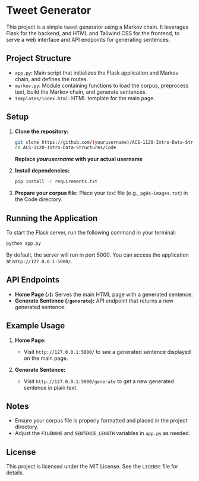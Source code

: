 # Tweet Generator

This project is a simple tweet generator using a Markov chain. It leverages Flask for the backend, and HTML and Tailwind CSS for the frontend, to serve a web interface and API endpoints for generating sentences.

## Project Structure

- `app.py`: Main script that initializes the Flask application and Markov chain, and defines the routes.
- `markov.py`: Module containing functions to load the corpus, preprocess text, build the Markov chain, and generate sentences.
- `templates/index.html`: HTML template for the main page.

## Setup

1. **Clone the repository:**
    ```bash
    git clone https://github.com/(yourusername)/ACS-1120-Intro-Data-Structures.git
    cd ACS-1120-Intro-Data-Structures/Code
    ```
    **Replace *yourusername* with your actual username**

2. **Install dependencies:**
    ```bash
    pip install -r requirements.txt
    ```

3. **Prepare your corpus file:**
    Place your text file (e.g., `pg84-images.txt`) in the Code directory.

## Running the Application

To start the Flask server, run the following command in your terminal:
```bash
python app.py
```

By default, the server will run in port 5000. You can access the application at `http://127.0.0.1:5000/`.

## API Endpoints

- **Home Page (`/`):** Serves the main HTML page with a generated sentence.
- **Generate Sentence (`/generate`):** API endpoint that returns a new generated sentence.

## Example Usage

1. **Home Page:**
    - Visit `http://127.0.0.1:5000/` to see a generated sentence displayed on the main page.

2. **Generate Sentence:**
    - Visit `http://127.0.0.1:5000/generate` to get a new generated sentence in plain text.

## Notes

- Ensure your corpus file is properly formatted and placed in the project directory.
- Adjust the `FILENAME` and `SENTENCE_LENGTH` variables in `app.py` as needed.

## License

This project is licensed under the MIT License. See the `LICENSE` file for details.

